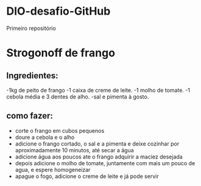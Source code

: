 # DIO-desafio-GitHub
Primeiro repositório 


# Strogonoff de frango

## Ingredientes:

-1kg de peito de frango
-1 caixa de creme de leite.
-1 molho de tomate.
-1 cebola média e 3 dentes de alho.
-sal e pimenta à gosto.

## como fazer:

- corte o frango em cubos pequenos
- doure a cebola e o alho
- adicione o frango cortado, o sal e a pimenta e deixe cozinhar por aproximadamente 10 minutos, até secar a água
- adicione água aos poucos ate o frango adquirir a maciez desejada
- depois adicione o molho de tomate, juntamente com mais um pouco de agua, e espere homogeneizar
- apague o fogo, adicione o creme de leite e já pode servir
